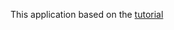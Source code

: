This application based on the [tutorial](http://www.thinkster.io/angularjs/r1gRPYp4kM/angularjs-tutorial-learn-to-build-modern-webapps)

